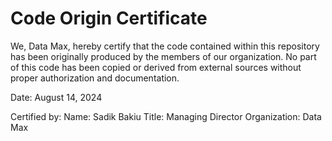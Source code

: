 # Code Origin Certificate
We, Data Max, hereby certify that the code contained within this repository has been originally produced by the members of our organization. No part of this code has been copied or derived from external sources without proper authorization and documentation.

Date: August 14, 2024

Certified by:
Name: Sadik Bakiu
Title: Managing Director
Organization: Data Max
